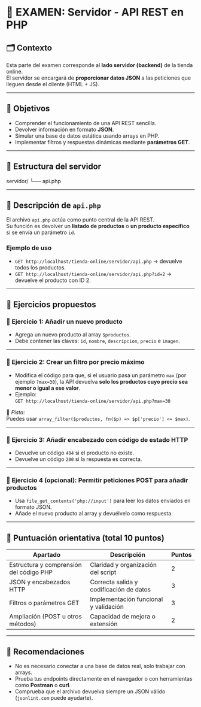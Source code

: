 # 🧠 EXAMEN: Servidor - API REST en PHP

## 🗂️ Contexto
Esta parte del examen corresponde al **lado servidor (backend)** de la tienda online.  
El servidor se encargará de **proporcionar datos JSON** a las peticiones que lleguen desde el cliente (HTML + JS).

---

## 🎯 Objetivos
- Comprender el funcionamiento de una API REST sencilla.
- Devolver información en formato **JSON**.
- Simular una base de datos estática usando arrays en PHP.
- Implementar filtros y respuestas dinámicas mediante **parámetros GET**.

---

## 🧩 Estructura del servidor

servidor/
└── api.php


---

## 📄 Descripción de `api.php`
El archivo `api.php` actúa como punto central de la API REST.  
Su función es devolver un **listado de productos** o **un producto específico** si se envía un parámetro `id`.

### Ejemplo de uso
- `GET http://localhost/tienda-online/servidor/api.php` → devuelve todos los productos.
- `GET http://localhost/tienda-online/servidor/api.php?id=2` → devuelve el producto con ID 2.

---

## 🧪 Ejercicios propuestos

### 🔹 Ejercicio 1: Añadir un nuevo producto
- Agrega un nuevo producto al array `$productos`.
- Debe contener las claves: `id`, `nombre`, `descripcion`, `precio` e `imagen`.

---

### 🔹 Ejercicio 2: Crear un filtro por precio máximo
- Modifica el código para que, si el usuario pasa un parámetro `max` (por ejemplo `?max=30`), la API devuelva **solo los productos cuyo precio sea menor o igual a ese valor**.
- Ejemplo:  
  `GET http://localhost/tienda-online/servidor/api.php?max=30`

📍 *Pista:*  
Puedes usar `array_filter($productos, fn($p) => $p['precio'] <= $max)`.

---

### 🔹 Ejercicio 3: Añadir encabezado con código de estado HTTP
- Devuelve un código `404` si el producto no existe.  
- Devuelve un código `200` si la respuesta es correcta.

---

### 🔹 Ejercicio 4 (opcional): Permitir peticiones POST para añadir productos
- Usa `file_get_contents('php://input')` para leer los datos enviados en formato JSON.
- Añade el nuevo producto al array y devuélvelo como respuesta.

---

## 🧠 Puntuación orientativa (total 10 puntos)
| Apartado | Descripción | Puntos |
|-----------|--------------|--------|
| Estructura y comprensión del código PHP | Claridad y organización del script | 2 |
| JSON y encabezados HTTP | Correcta salida y codificación de datos | 3 |
| Filtros o parámetros GET | Implementación funcional y validación | 3 |
| Ampliación (POST u otros métodos) | Capacidad de mejora o extensión | 2 |

---

## 🧩 Recomendaciones
- No es necesario conectar a una base de datos real, solo trabajar con arrays.
- Prueba tus endpoints directamente en el navegador o con herramientas como **Postman** o **curl**.
- Comprueba que el archivo devuelva siempre un JSON válido (`jsonlint.com` puede ayudarte).
